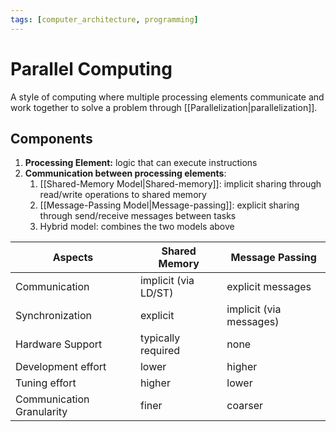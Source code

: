 ```yaml
---
tags: [computer_architecture, programming]
---
```

# Parallel Computing

A style of computing where multiple processing elements communicate and work together to solve a problem through [[Parallelization|parallelization]].

## Components

1. **Processing Element:** logic that can execute instructions
2. **Communication between processing elements**:
	1. [[Shared-Memory Model|Shared-memory]]: implicit sharing through read/write operations to shared memory
	2. [[Message-Passing Model|Message-passing]]: explicit sharing through send/receive messages between tasks
	3. Hybrid model: combines the two models above

| Aspects                   | Shared Memory        | Message Passing         |
| ------------------------- | -------------------- | ----------------------- |
| Communication             | implicit (via LD/ST) | explicit messages       |
| Synchronization           | explicit             | implicit (via messages) |
| Hardware Support          | typically required   | none                    |
| Development effort        | lower                | higher                  |
| Tuning effort             | higher               | lower                   |
| Communication Granularity | finer                | coarser                 | 


